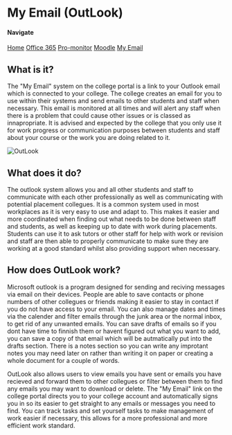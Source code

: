 # **My Email (OutLook)**

#### Navigate

[Home](docs/home.md) [Office 365](docs/office.md) [Pro-monitor](docs/promonitor.md) [Moodle](docs/moodle.md) [My Email](docs/email.md)

## **What is it?**

The "My Email" system on the college portal is a link to your Outlook email which is connected to your college. The college creates an email for you to use within their systems and send emails to other students and staff when necessary. This email is monitored at all times and will alert any staff when there is a problem that could cause other issues or is classed as innapropriate. It is advised and expected by the college that you only use it for work progress or communication purposes between students and staff about your course or the work you are doing related to it.

![OutLook](https://cdn.mos.cms.futurecdn.net/Un5CRWVYRDC769ZrkZKAjn-970-80.jpg.webp)

## **What does it do?**

The outlook system allows you and all other students and staff to communicate with each other professionally as well as communicating with potential placement collegues. It is a common system used in most workplaces as it is very easy to use and adapt to. This makes it easier and more coordinated when finding out what needs to be done between staff and students, as well as keeping up to date with work during placements. Students can use it to ask tutors or other staff for help with work or revision and staff are then able to properly communicate to make sure they are working at a good standard whilst also providing support when necessary.

## **How does OutLook work?**

Microsoft outlook is a program designed for sending and reciving messages via email on their devices. People are able to save contacts or phone numbers of other collegues or friends making it easier to stay in contact if you do not have access to your email. You can also manage dates and times via the calender and filter emails through the junk area or the normal inbox, to get rid of any unwanted emails. You can save drafts of emails so if you dont have time to finnish them or havent figured out what you want to add, you can save a copy of that email which will be autmatically put into the drafts section. There is a notes section so you can write any improtant notes you may need later on rather than writing it on paper or creating a whole document for a couple of words.

OutLook also allows users to view emails you have sent or emails you have recieved and forward them to other collegues or filter between them to find any emails you may want to download or delete. The "My Email" link on the college portal directs you to your college account and automatically signs you in so its easier to get straight to any emails or messages you need to find. You can track tasks and set yourself tasks to make management of work easier if necessary, this allows for a more professional and more efficient work standard.